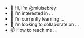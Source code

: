 - 👋 Hi, I’m @mluisebrey
- 👀 I’m interested in ...
- 🌱 I’m currently learning ...
- 💞️ I’m looking to collaborate on ...
- 📫 How to reach me ...

<!---
mluisebrey/mluisebrey is a ✨ special ✨ repository because its `README.md` (this file) appears on your GitHub profile.
You can click the Preview link to take a look at your changes.
--->
